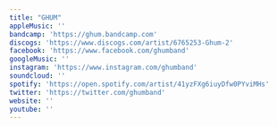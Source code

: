 ```yaml
---
title: "GHUM"
appleMusic: ''
bandcamp: 'https://ghum.bandcamp.com'
discogs: 'https://www.discogs.com/artist/6765253-Ghum-2'
facebook: 'https://www.facebook.com/ghumband'
googleMusic: ''
instagram: 'https://www.instagram.com/ghumband'
soundcloud: ''
spotify: 'https://open.spotify.com/artist/41yzFXg6iuyDfw0PYviMHs'
twitter: 'https://twitter.com/ghumband'
website: ''
youtube: ''
---
```

